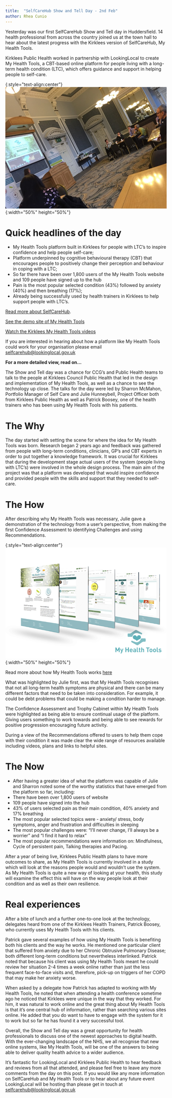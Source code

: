 ```yaml
---
title:  "SelfCareHub Show and Tell Day - 2nd Feb"
author: Rhea Cunio
---
```

Yesterday was our first SelfCareHub Show and Tell day in Huddersfield. 14 health professional from across the country joined us at the town hall to hear about the latest progress with the Kirklees version of SelfCareHub, My Health Tools.

Kirklees Public Health worked in partnership with LookingLocal to create My Health Tools, a CBT-based online platform for people living with a long-term health condition (LTC), which offers guidance and support in helping people to self-care.

{:style="text-align:center"}
![Room setup](/assets/images/2016-02-04-self-care-hub-show-tell/sch-1.jpg){:width="50%" height="50%"}

# Quick headlines of the day
- My Health Tools platform built in Kirklees for people with LTC’s to inspire confidence and help people self-care;
- Platform underpinned by cognitive behavioural therapy (CBT) that encourages people to positively change their perception and behaviour in coping with a LTC;
- So far there have been over 1,800 users of the My Health Tools website and 109 people have signed up to the hub
- Pain is the most popular selected condition (43%) followed by anxiety (40%) and then breathing (17%);
- Already being successfully used by health trainers in Kirklees to help support people with LTC’s.
 
[Read more about SelfCareHub](https://about.lookinglocal.gov.uk/solutions/selfcarehub/).

[See the demo site of My Health Tools](http://demo.myhealthtools.uk)

[Watch the Kirklees My Health Tools videos](https://youtu.be/_WZvx7n5TCk)
 
If you are interested in hearing about how a platform like My Health Tools could work for your organisation please email [selfcarehub@lookinglocal.gov.uk](mailto:selfcarehub@lookinglocal.gov.uk)
 
**For a more detailed view, read on…**
 
The Show and Tell day was a chance for CCG’s and Public Health teams to talk to the people at Kirklees Council Public Health that led in the design and implementation of My Health Tools, as well as a chance to see the technology up close. The talks for the day were led by Sharron McMahon, Portfolio Manager of Self Care and Julie Hunneybell, Project Officer both from Kirklees Public Health as well as Patrick Boosey, one of the health trainers who has been using My Health Tools with his patients.
 
# The Why
The day started with setting the scene for where the idea for My Health Tools was born. Research began 2 years ago and feedback was gathered from people with long-term conditions, clinicians, GP’s and CBT experts in order to put together a knowledge framework. It was crucial for Kirklees that during the development stage actual users of the system (people living with LTC’s) were involved in the whole design process. The main aim of the project was that a platform was developed that would  inspire confidence and provided people with the skills and support that they needed to self-care.
 
# The How
After describing why My Health Tools was necessary, Julie gave a demonstration of the technology from a user’s perspective, from making the first Confidence Assessment to identifying Challenges and using Recommendations.

{:style="text-align:center"}
![Health services](/assets/images/2016-02-04-self-care-hub-show-tell/health_services.png){:width="50%" height="50%"}

Read more about how My Health Tools works [here](https://about.lookinglocal.gov.uk/blog/posts/archive/online-self-care-and-long-term-conditions-how-it-works/)
 
What was highlighted by Julie first, was that My Health Tools recognises that not all long-term health symptoms are physical and there can be many different factors that need to be taken into consideration.  For example, it could be debt problems that could be making a condition harder to manage.
 
The Confidence Assessment and Trophy Cabinet within My Health Tools were highlighted as being able to ensure continual usage of the platform. Giving users something to work towards and being able to see rewards for positive progression encouraging future activity.
 
During a view of the Recommendations offered to users to help them cope with their condition it was made clear the wide range of resources available including videos, plans and links to helpful sites.
 
# The Now
- After having a greater idea of what the platform was capable of Julie and Sharron noted some of the worthy statistics that have emerged from the platform so far, including:
- There have been over 1,800 users of website
- 109 people have signed into the hub
- 43% of users selected pain as their main condition, 40% anxiety and 17% breathing
- The most popular selected topics were - anxiety/ stress, body symptoms, anger and frustration and difficulties in sleeping
- The most popular challenges were: “I’ll never change, I’ll always be a worrier” and “I find it hard to relax”
- The most popular recommendations were information on: Mindfulness, Cycle of persistent pain, Talking therapies and Pacing.
 
After a year of being live, Kirklees Public Health plans to have more outcomes to share, as My Health Tools is currently involved in a study which will look at the reasons people would and wouldn’t use the system. As My Health Tools is quite a new way of looking at your health, this study will examine the effect this will have on the way people look at their condition and as well as their own resilience.
 
# Real experiences
After a bite of lunch and a further one-to-one look at the technology, delegates heard from one of the Kirklees Health Trainers, Patrick Boosey, who currently uses My Health Tools with his clients.
 
Patrick gave several examples of how using My Health Tools is benefiting both his clients and the way he works. He mentioned one particular client that suffered from anxiety due to her Chronic Obtrusive Pulmonary Disease; both different long-term conditions but nevertheless interlinked. Patrick noted that because his client was using My Health Tools meant he could review her situation 2-4 times a week online rather than just the less frequent face-to-face visits and, therefore, pick-up on triggers of her COPD that may make her anxiety worse.
 
When asked by a delegate how Patrick has adapted to working with My Health Tools, he noted that when attending a health conference sometime ago he noticed that Kirklees were unique in the way that they worked. For him, it was natural to work online and the great thing about My Health Tools is that it’s one central hub of information, rather than searching various sites online. He added that you do want to have to engage with the system for it to work but so far he has found it a very successful tool.
 
Overall, the Show and Tell day was a great opportunity for health professionals to discuss one of the newest approaches to digital health. With the ever-changing landscape of the NHS, we all recognise that new online systems, like My Health Tools, will be one of the answers to being able to deliver quality health advice to a wider audience.
 
It’s fantastic for LookingLocal and Kirklees Public Health to hear feedback and reviews from all that attended, and please feel free to leave any more comments from the day on this post. If you would like any more information on SelfCareHub and My Health Tools or to hear about any future event LookingLocal will be hosting than please get in touch at [selfcarehub@lookinglocal.gov.uk](mailto:selfcarehub@lookinglocal.gov.uk)
